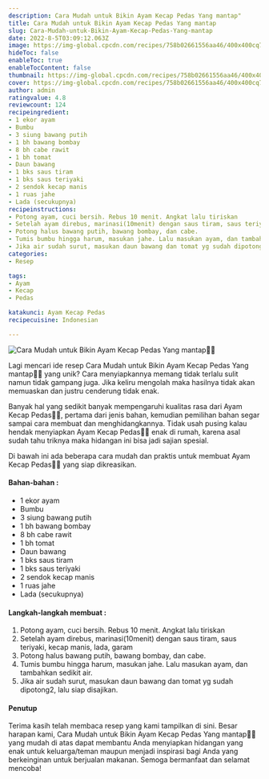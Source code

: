 ```yaml
---
description: Cara Mudah untuk Bikin Ayam Kecap Pedas Yang mantap"
title: Cara Mudah untuk Bikin Ayam Kecap Pedas Yang mantap
slug: Cara-Mudah-untuk-Bikin-Ayam-Kecap-Pedas-Yang-mantap
date: 2022-8-5T03:09:12.063Z
image: https://img-global.cpcdn.com/recipes/758b02661556aa46/400x400cq70/photo.jpg
hideToc: false
enableToc: true
enableTocContent: false
thumbnail: https://img-global.cpcdn.com/recipes/758b02661556aa46/400x400cq70/photo.jpg
cover: https://img-global.cpcdn.com/recipes/758b02661556aa46/400x400cq70/photo.jpg
author: admin
ratingvalue: 4.8
reviewcount: 124
recipeingredient:
- 1 ekor ayam
- Bumbu
- 3 siung bawang putih
- 1 bh bawang bombay
- 8 bh cabe rawit
- 1 bh tomat
- Daun bawang
- 1 bks saus tiram
- 1 bks saus teriyaki
- 2 sendok kecap manis
- 1 ruas jahe
- Lada (secukupnya)
recipeinstructions:
- Potong ayam, cuci bersih. Rebus 10 menit. Angkat lalu tiriskan
- Setelah ayam direbus, marinasi(10menit) dengan saus tiram, saus teriyaki, kecap manis, lada, garam
- Potong halus bawang putih, bawang bombay, dan cabe.
- Tumis bumbu hingga harum, masukan jahe. Lalu masukan ayam, dan tambahkan sedikit air.
- Jika air sudah surut, masukan daun bawang dan tomat yg sudah dipotong2, lalu siap disajikan.
categories:
- Resep

tags:
- Ayam
- Kecap
- Pedas

katakunci: Ayam Kecap Pedas
recipecuisine: Indonesian

---
```


![Cara Mudah untuk Bikin Ayam Kecap Pedas Yang mantap👩‍🍳](https://img-global.cpcdn.com/recipes/758b02661556aa46/400x400cq70/photo.jpg)

Lagi mencari ide resep Cara Mudah untuk Bikin Ayam Kecap Pedas Yang mantap👩‍🍳 yang unik? Cara menyiapkannya memang tidak terlalu sulit namun tidak gampang juga. Jika keliru mengolah maka hasilnya tidak akan memuaskan dan justru cenderung tidak enak.

Banyak hal yang sedikit banyak mempengaruhi kualitas rasa dari Ayam Kecap Pedas👩‍🍳, pertama dari jenis bahan, kemudian pemilihan bahan segar sampai cara membuat dan menghidangkannya. Tidak usah pusing kalau hendak menyiapkan Ayam Kecap Pedas👩‍🍳 enak di rumah, karena asal sudah tahu triknya maka hidangan ini bisa jadi sajian spesial.

Di bawah ini ada beberapa cara mudah dan praktis untuk membuat Ayam Kecap Pedas👩‍🍳 yang siap dikreasikan.

<!--inarticleads1-->

#### Bahan-bahan :

- 1 ekor ayam
- Bumbu
- 3 siung bawang putih
- 1 bh bawang bombay
- 8 bh cabe rawit
- 1 bh tomat
- Daun bawang
- 1 bks saus tiram
- 1 bks saus teriyaki
- 2 sendok kecap manis
- 1 ruas jahe
- Lada (secukupnya)

<!--inarticleads2-->

#### Langkah-langkah membuat :

1. Potong ayam, cuci bersih. Rebus 10 menit. Angkat lalu tiriskan
1. Setelah ayam direbus, marinasi(10menit) dengan saus tiram, saus teriyaki, kecap manis, lada, garam
1. Potong halus bawang putih, bawang bombay, dan cabe.
1. Tumis bumbu hingga harum, masukan jahe. Lalu masukan ayam, dan tambahkan sedikit air.
1. Jika air sudah surut, masukan daun bawang dan tomat yg sudah dipotong2, lalu siap disajikan.

#### Penutup

Terima kasih telah membaca resep yang kami tampilkan di sini. Besar harapan kami, Cara Mudah untuk Bikin Ayam Kecap Pedas Yang mantap👩‍🍳 yang mudah di atas dapat membantu Anda menyiapkan hidangan yang enak untuk keluarga/teman maupun menjadi inspirasi bagi Anda yang berkeinginan untuk berjualan makanan. Semoga bermanfaat dan selamat mencoba!